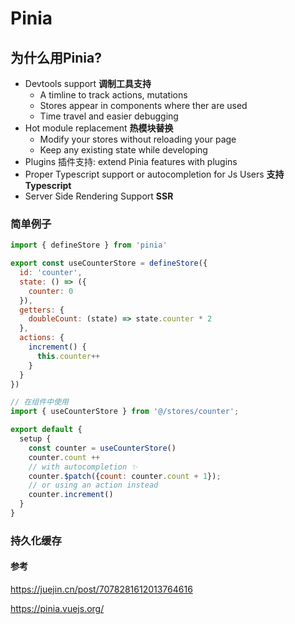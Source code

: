 # Pinia

## 为什么用Pinia?

- Devtools support  **调制工具支持**
    - A timline to track actions, mutations
    - Stores appear in components where ther are used
    - Time travel and easier debugging
- Hot module replacement  **热模块替换**
    - Modify your stores without reloading your page
    - Keep any existing state while developing
- Plugins 插件支持: extend Pinia features with plugins 
- Proper Typescript support or autocompletion for Js Users **支持Typescript**
- Server Side Rendering Support **SSR**

### 简单例子

```js
import { defineStore } from 'pinia'

export const useCounterStore = defineStore({
  id: 'counter',
  state: () => ({
    counter: 0
  }),
  getters: {
    doubleCount: (state) => state.counter * 2
  },
  actions: {
    increment() {
      this.counter++
    }
  }
})

// 在组件中使用
import { useCounterStore } from '@/stores/counter';

export default {
  setup {
    const counter = useCounterStore()
    counter.count ++
    // with autocompletion ✨
    counter.$patch({count: counter.count + 1});
    // or using an action instead
    counter.increment()
  }
}
```

### 持久化缓存



####  参考

https://juejin.cn/post/7078281612013764616

https://pinia.vuejs.org/
